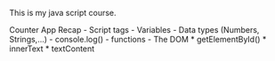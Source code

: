 This is my java script course.

Counter App Recap
    - Script tags
    - Variables
    - Data types (Numbers, Strings,...)
    - console.log()
    - functions
    - The DOM
        * getElementById()
        * innerText
        * textContent


